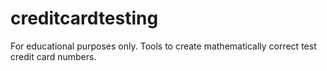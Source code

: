 # creditcardtesting
For educational purposes only.  Tools to create mathematically correct test credit card numbers.

